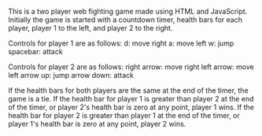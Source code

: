 This is a two player web fighting game made using HTML and JavaScript. Initially the game is started with a countdown timer, health bars for each player, player 1 to the left, and player 2 to the right.

Controls for player 1 are as follows:
  d: move right 
  a: move left 
  w: jump 
  spacebar: attack

Controls for player 2 are as follows: 
right arrow: move right 
left arrow: move left 
arrow up: jump 
arrow down: attack

If the health bars for both players are the same at the end of the timer, the game is a tie. If the health bar for player 1 is greater than player 2 at the end of the timer, or player 2's health bar is zero at any point, player 1 wins. If the health bar for player 2 is greater than player 1 at the end of the timer, or player 1's health bar is zero at any point, player 2 wins.
